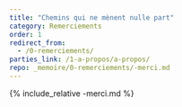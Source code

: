 ```yaml
---
title: "Chemins qui ne mènent nulle part"
category: Remerciements
order: 1
redirect_from:
  - /0-remerciements/
parties_link: /1-a-propos/a-propos/
repo: _memoire/0-remerciements/-merci.md
---
```

{% include_relative -merci.md %}
